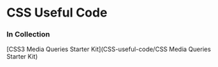 # CSS Useful Code

### In Collection

[CSS3 Media Queries Starter Kit](CSS-useful-code/CSS Media Queries Starter Kit)
